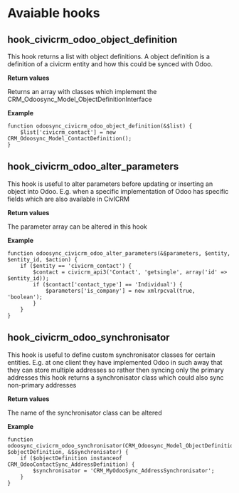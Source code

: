 # Avaiable hooks

## hook_civicrm_odoo_object_definition

This hook returns a list with object definitions. A object definition is a definition
of a civicrm entity and how this could be synced with Odoo. 

**Return values**

Returns an array with classes which implement the CRM_Odoosync_Model_ObjectDefinitionInterface

**Example**

    function odoosync_civicrm_odoo_object_definition(&$list) {
        $list['civicrm_contact'] = new CRM_Odoosync_Model_ContactDefinition();
    }

## hook_civicrm_odoo_alter_parameters

This hook is useful to alter parameters before updating or inserting an object into Odoo. E.g. when a specific implementation of Odoo has specific fields which are also available in CivICRM

**Return values**

The parameter array can be altered in this hook

**Example**

    function odoosync_civicrm_odoo_alter_parameters(&$parameters, $entity, $entity_id, $action) {
        if ($entity == 'civicrm_contact') {
            $contact = civicrm_api3('Contact', 'getsingle', array('id' => $entity_id));
            if ($contact['contact_type'] == 'Individual') {
                $parameters['is_company'] = new xmlrpcval(true, 'boolean');
            }
        }
    }

## hook_civicrm_odoo_synchronisator

This hook is useful to define custom synchronisator classes for certain entities.
E.g. at one client they have implemented Odoo in such away that they can store multiple addresses
so rather then syncing only the primary addresses this hook returns a synchronisator class which could also 
sync non-primary addresses

**Return values**

The name of the synchronisator class can be altered

**Example**

    function odoosync_civicrm_odoo_synchronisator(CRM_Odoosync_Model_ObjectDefinition $objectDefinition, &$synchronisator) {
        if ($objectDefinition instanceof CRM_OdooContactSync_AddressDefinition) {
            $synchronisator = 'CRM_MyOdooSync_AddressSynchronisator';
        }
    }